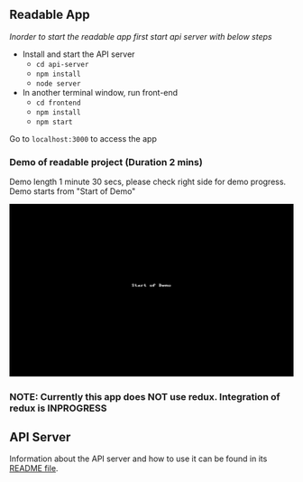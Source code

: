 ## Readable App
*Inorder to start the readable app first start api server with below steps*
* Install and start the API server
    - `cd api-server`
    - `npm install`
    - `node server`
* In another terminal window, run front-end
    - `cd frontend`
    - `npm install`
    - `npm start`

Go to `localhost:3000` to access the app

### Demo of readable project (Duration 2 mins)
Demo length 1 minute 30 secs, please check right side for demo progress.
Demo starts from "Start of Demo"

![Demo](https://github.com/rajashekar/readable-only-react/blob/master/frontend/public/readable.gif)
### NOTE: Currently this app does NOT use redux. Integration of redux is INPROGRESS

## API Server
Information about the API server and how to use it can be found in its [README file](api-server/README.md).
